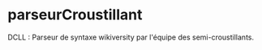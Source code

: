 parseurCroustillant
===================

DCLL : Parseur de syntaxe wikiversity par l'équipe des semi-croustillants.
